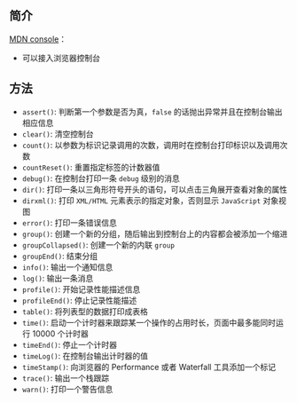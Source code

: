 ## 简介

[MDN console](https://developer.mozilla.org/zh-CN/docs/Web/API/Console)：

+ 可以接入浏览器控制台


## 方法

+ `assert()`: 判断第一个参数是否为真，`false` 的话抛出异常并且在控制台输出相应信息
+ `clear()`: 清空控制台
+ `count()`: 以参数为标识记录调用的次数，调用时在控制台打印标识以及调用次数
+ `countReset()`: 重置指定标签的计数器值
+ `debug()`: 在控制台打印一条 `debug` 级别的消息
+ `dir()`: 打印一条以三角形符号开头的语句，可以点击三角展开查看对象的属性
+ `dirxml()`: 打印 `XML/HTML` 元素表示的指定对象，否则显示 `JavaScript` 对象视图
+ `error()`: 打印一条错误信息
+ `group()`: 创建一个新的分组，随后输出到控制台上的内容都会被添加一个缩进
+ `groupCollapsed()`: 创建一个新的内联 `group`
+ `groupEnd()`: 结束分组
+ `info()`: 输出一个通知信息
+ `log()`: 输出一条消息
+ `profile()`: 开始记录性能描述信息
+ `profileEnd()`: 停止记录性能描述
+ `table()`: 将列表型的数据打印成表格
+ `time()`: 启动一个计时器来跟踪某一个操作的占用时长，页面中最多能同时运行 10000 个计时器
+ `timeEnd()`: 停止一个计时器
+ `timeLog()`: 在控制台输出计时器的值
+ `timeStamp()`: 向浏览器的 Performance 或者 Waterfall 工具添加一个标记
+ `trace()`: 输出一个栈跟踪
+ `warn()`: 打印一个警告信息